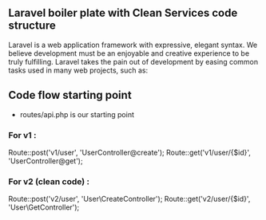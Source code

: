 

## Laravel boiler plate with Clean Services code structure

Laravel is a web application framework with expressive, elegant syntax. We believe development must be an enjoyable and creative experience to be truly fulfilling. Laravel takes the pain out of development by easing common tasks used in many web projects, such as:


## Code flow starting point
 - routes/api.php is our starting point

### For v1 :

Route::post('v1/user', 'UserController@create');
Route::get('v1/user/{$id}', 'UserController@get');

### For v2 (clean code) :

Route::post('v2/user', 'User\CreateController');
Route::get('v2/user/{$id}', 'User\GetController');


